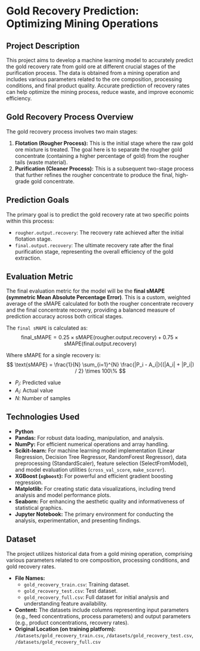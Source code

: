# Gold Recovery Prediction: Optimizing Mining Operations

## Project Description

This project aims to develop a machine learning model to accurately predict the gold recovery rate from gold ore at different crucial stages of the purification process. The data is obtained from a mining operation and includes various parameters related to the ore composition, processing conditions, and final product quality. Accurate prediction of recovery rates can help optimize the mining process, reduce waste, and improve economic efficiency.

## Gold Recovery Process Overview

The gold recovery process involves two main stages:

1.  **Flotation (Rougher Process):** This is the initial stage where the raw gold ore mixture is treated. The goal here is to separate the rougher gold concentrate (containing a higher percentage of gold) from the rougher tails (waste material).
2.  **Purification (Cleaner Process):** This is a subsequent two-stage process that further refines the rougher concentrate to produce the final, high-grade gold concentrate.

## Prediction Goals

The primary goal is to predict the gold recovery rate at two specific points within this process:

* `rougher.output.recovery`: The recovery rate achieved after the initial flotation stage.
* `final.output.recovery`: The ultimate recovery rate after the final purification stage, representing the overall efficiency of the gold extraction.

## Evaluation Metric

The final evaluation metric for the model will be the **final sMAPE (symmetric Mean Absolute Percentage Error)**. This is a custom, weighted average of the sMAPE calculated for both the rougher concentrate recovery and the final concentrate recovery, providing a balanced measure of prediction accuracy across both critical stages.

The `final sMAPE` is calculated as:
$$
\text{final\_sMAPE} = 0.25 \times \text{sMAPE}(\text{rougher.output.recovery}) + 0.75 \times \text{sMAPE}(\text{final.output.recovery})
$$

Where sMAPE for a single recovery is:
$$
\text{sMAPE} = \frac{1}{N} \sum_{i=1}^{N} \frac{|P_i - A_i|}{(|A_i| + |P_i|) / 2} \times 100\%
$$
* $P_i$: Predicted value
* $A_i$: Actual value
* $N$: Number of samples

## Technologies Used

* **Python**
* **Pandas:** For robust data loading, manipulation, and analysis.
* **NumPy:** For efficient numerical operations and array handling.
* **Scikit-learn:** For machine learning model implementation (Linear Regression, Decision Tree Regressor, RandomForest Regressor), data preprocessing (StandardScaler), feature selection (SelectFromModel), and model evaluation utilities (`cross_val_score`, `make_scorer`).
* **XGBoost (`xgboost`):** For powerful and efficient gradient boosting regression.
* **Matplotlib:** For creating static data visualizations, including trend analysis and model performance plots.
* **Seaborn:** For enhancing the aesthetic quality and informativeness of statistical graphics.
* **Jupyter Notebook:** The primary environment for conducting the analysis, experimentation, and presenting findings.

## Dataset

The project utilizes historical data from a gold mining operation, comprising various parameters related to ore composition, processing conditions, and gold recovery rates.

* **File Names:**
    * `gold_recovery_train.csv`: Training dataset.
    * `gold_recovery_test.csv`: Test dataset.
    * `gold_recovery_full.csv`: Full dataset for initial analysis and understanding feature availability.
* **Content:** The datasets include columns representing input parameters (e.g., feed concentrations, process parameters) and output parameters (e.g., product concentrations, recovery rates).
* **Original Location (on training platform):** `/datasets/gold_recovery_train.csv`, `/datasets/gold_recovery_test.csv`, `/datasets/gold_recovery_full.csv`
